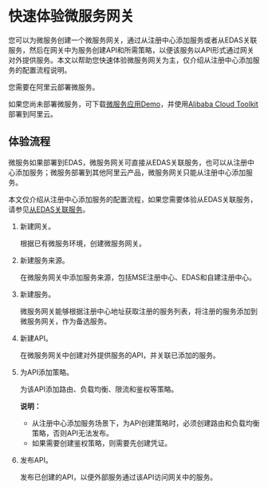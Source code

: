 # 快速体验微服务网关

您可以为微服务创建一个微服务网关，通过从注册中心添加服务或者从EDAS关联服务，然后在网关中为服务创建API和所需策略，以便该服务以API形式通过网关对外提供服务。本文以帮助您快速体验微服务网关为主，仅介绍从注册中心添加服务的配置流程说明。

您需要在阿里云部署微服务。

如果您尚未部署微服务，可下载[微服务应用Demo](https://aliware-images.oss-cn-hangzhou.aliyuncs.com/csb/sc-microservice-example.zip)，并使用[Alibaba Cloud Toolkit](https://help.aliyun.com/product/29966.html)部署到阿里云。

## 体验流程

微服务如果部署到EDAS，微服务网关可直接从EDAS关联服务，也可以从注册中心添加服务；微服务部署到其他阿里云产品，微服务网关只能从注册中心添加服务。

本文仅介绍从注册中心添加服务的配置流程，如果您需要体验从EDAS关联服务，请参见[从EDAS关联服务]()。

1.  新建网关。

    根据已有微服务环境，创建微服务网关。

2.  新建服务来源。

    在微服务网关中添加服务来源，包括MSE注册中心、EDAS和自建注册中心。

3.  新建服务。

    微服务网关能够根据注册中心地址获取注册的服务列表，将注册的服务添加到微服务网关，作为备选服务。

4.  新建API。

    在微服务网关中创建对外提供服务的API，并关联已添加的服务。

5.  为API添加策略。

    为该API添加路由、负载均衡、限流和鉴权等策略。

    **说明：**

    -   从注册中心添加服务场景下，为API创建策略时，必须创建路由和负载均衡策略，否则API无法发布。
    -   如果需要创建鉴权策略，则需要先创建凭证。
6.  发布API。

    发布已创建的API，以便外部服务通过该API访问网关中的服务。


